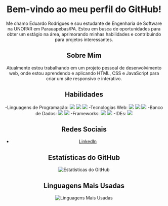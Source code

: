 <div align="center">

# Bem-vindo ao meu perfil do GitHub!

Me chamo Eduardo Rodrigues e sou estudante de Engenharia de Software na UNOPAR em Parauapebas/PA. Estou em busca de oportunidades para obter um estágio na área, aprimorando minhas habilidades e contribuindo para projetos interessantes.

## Sobre Mim

Atualmente estou trabalhando em um projeto pessoal de desenvolvimento web, onde estou aprendendo e aplicando HTML, CSS e JavaScript para criar um site responsivo e interativo.

## Habilidades

-Linguagens de Programação: 
  <img src="https://img.shields.io/badge/Java-007396?style=for-the-badge&logo=java&logoColor=white"> 
  <img src="https://img.shields.io/badge/Python-3776AB?style=for-the-badge&logo=python&logoColor=white"> 
  <img src="https://img.shields.io/badge/JavaScript-F7DF1E?style=for-the-badge&logo=javascript&logoColor=black"> 
-Tecnologias Web: 
  <img src="https://img.shields.io/badge/HTML5-E34F26?style=for-the-badge&logo=html5&logoColor=white">
  <img src="https://img.shields.io/badge/CSS3-1572B6?style=for-the-badge&logo=css3&logoColor=white">
  <img src="https://img.shields.io/badge/Bootstrap-563D7C?style=for-the-badge&logo=bootstrap&logoColor=white"> 
-Banco de Dados: 
  <img src="https://img.shields.io/badge/MySQL-4479A1?style=for-the-badge&logo=mysql&logoColor=white">
  <img src="https://img.shields.io/badge/MongoDB-47A248?style=for-the-badge&logo=mongodb&logoColor=white"> -Frameworks: 
  <img src="https://img.shields.io/badge/Spring_Boot-6DB33F?style=for-the-badge&logo=spring-boot&logoColor=white"> 
  <img src="https://img.shields.io/badge/Hibernate-59666C?style=for-the-badge&logo=hibernate&logoColor=white"> 
-IDEs: 
  <img src="https://img.shields.io/badge/Visual_Studio_Code-007ACC?style=for-the-badge&logo=visual-studio-code&logoColor=white">

## Redes Sociais

- [LinkedIn](https://www.linkedin.com/in/eduardo-rodrigues-oliveira-28a046241?original_referer=https%3A%2F%2Feduardo-rodrigues%2Evercel%2Eapp%2F&originalSubdomain=br)

## Estatísticas do GitHub

![Estatísticas do GitHub](https://github-readme-stats.vercel.app/api?username=eduardohro&show_icons=true&theme=dark)

## Linguagens Mais Usadas

![Linguagens Mais Usadas](https://github-readme-stats.vercel.app/api/top-langs/?username=eduardohro&layout=compact&theme=dark)

</div>